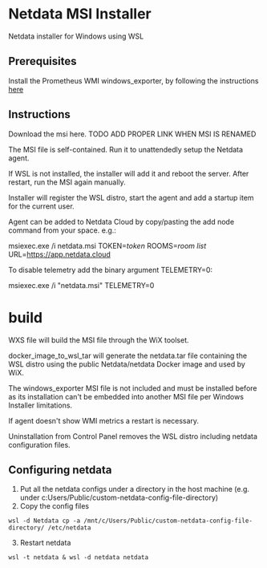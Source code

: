 # Netdata MSI Installer

Netdata installer for Windows using WSL

## Prerequisites

Install the Prometheus WMI windows_exporter, by following the instructions [here](https://learn.netdata.cloud/docs/agent/collectors/go.d.plugin/modules/wmi#requirements)

## Instructions

Download the msi here. TODO ADD PROPER LINK WHEN MSI IS RENAMED 

The MSI file is self-contained. Run it to unattendedly setup the Netdata agent. 

If WSL is not installed, the installer will add it and reboot the server. After restart, run the MSI again manually.

Installer will register the WSL distro, start the agent and add a startup item for the current user.

Agent can be added to Netdata Cloud by copy/pasting the add node command from your space. e.g.:

msiexec.exe /i netdata.msi TOKEN=*token* ROOMS=*room list* URL=https://app.netdata.cloud 

To disable telemetry add the binary argument TELEMETRY=0:

msiexec.exe /i "netdata.msi" TELEMETRY=0

# build
WXS file will build the MSI file through the WiX toolset.

docker_image_to_wsl_tar will generate the netdata.tar file containing the WSL distro using the public Netdata/netdata Docker image and used by WiX.

The windows_exporter MSI file is not included and must be installed before as its installation can't be embedded into another MSI file per Windows Installer limitations.

If agent doesn't show WMI metrics a restart is necessary.

Uninstallation from Control Panel removes the WSL distro including netdata configuration files.

## Configuring netdata
1. Put all the netdata configs under a directory in the host machine (e.g. under c:Users/Public/custom-netdata-config-file-directory)
2. Copy the config files
```
wsl -d Netdata cp -a /mnt/c/Users/Public/custom-netdata-config-file-directory/ /etc/netdata
```
3. Restart netdata
```
wsl -t netdata & wsl -d netdata netdata
```
